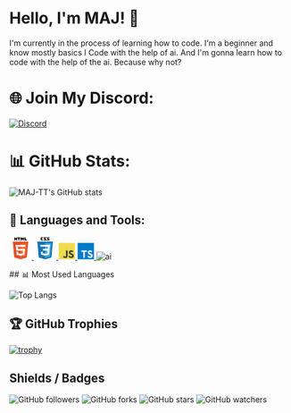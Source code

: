# Hello, I'm MAJ! 👋
I'm currently in the process of learning how to code.
I'm a beginner and know mostly basics
I Code with the help of ai. And I'm gonna learn how to code with the help of the ai. Because why not? 

# 🌐 Join My Discord:
[![Discord](https://img.shields.io/discord/899291097254228048?color=black&label=Join%20My%20Discord&logo=discord&logoColor=white&style=for-the-badge)](https://discord.gg/NwWScqzXA8)

# 📊 GitHub Stats:

![MAJ-TT's GitHub stats](https://github-readme-stats.vercel.app/api?username=MAJ-TT&show_icons=true&bg_color=000000&title_color=ffffff&text_color=ffffff&icon_color=#1B85F2)

## 🚀 Languages and Tools:

<p align="left"> 
    <a href="https://www.w3.org/html/" target="_blank"> <img src="https://raw.githubusercontent.com/devicons/devicon/master/icons/html5/html5-original-wordmark.svg" alt="html5" width="40" height="40"/> </a> 
    <a href="https://www.w3schools.com/css/" target="_blank"> <img src="https://raw.githubusercontent.com/devicons/devicon/master/icons/css3/css3-original-wordmark.svg" alt="css3" width="40" height="40"/> </a> 
    <a href="https://developer.mozilla.org/en-US/docs/Web/JavaScript" target="_blank"> <img src="https://raw.githubusercontent.com/devicons/devicon/master/icons/javascript/javascript-original.svg" alt="javascript" width="30" height="30"/> </a> 
    <a href="https://www.typescriptlang.org/" target="_blank"> <img src="https://raw.githubusercontent.com/devicons/devicon/master/icons/typescript/typescript-original.svg" alt="typescript" width="30" height="30"/> </a>
    <img src="https://img.icons8.com/color/48/000000/artificial-intelligence.png" alt="ai" width="25" height="25"/>
</p>
## 📊 Most Used Languages

![Top Langs](https://github-readme-stats.vercel.app/api/top-langs/?username=MAJ-TT&layout=compact&bg_color=000000&title_color=ffffff&text_color=ffffff)

## 🏆 GitHub Trophies

[![trophy](https://github-profile-trophy.vercel.app/?username=MAJ-TT&theme=darkhub)](https://github.com/ryo-ma/github-profile-trophy)


## Shields / Badges
![GitHub followers](https://img.shields.io/github/followers/MAJ-TT?style=for-the-badge&logo=github&color=black&logoColor=white&labelColor=black)
![GitHub forks](https://img.shields.io/github/forks/MAJ-TT/MAJ-TT?style=for-the-badge&logo=github&color=black&logoColor=white&labelColor=black)
![GitHub stars](https://img.shields.io/github/stars/MAJ-TT/MAJ-TT?style=for-the-badge&logo=github&color=black&logoColor=white&labelColor=black)
![GitHub watchers](https://img.shields.io/github/watchers/MAJ-TT/MAJ-TT?style=for-the-badge&logo=github&color=black&logoColor=white&labelColor=black)



